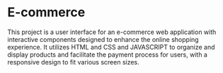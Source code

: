 # E-commerce
This project is a user interface for an e-commerce web application with interactive components designed to enhance the online shopping experience. It utilizes HTML and CSS and JAVASCRIPT to organize and display products and facilitate the payment process for users, with a responsive design to fit various screen sizes.

